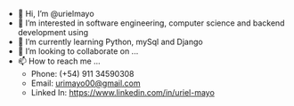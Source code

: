 - 👋 Hi, I’m @urielmayo
- 👀 I’m interested in software engineering, computer science and backend development using
- 🌱 I’m currently learning Python, mySql and Django
- 💞️ I’m looking to collaborate on ...
- 📫 How to reach me ...
  - Phone: (+54) 911 34590308
  - Email: urimayo00@gmail.com
  - Linked In: https://www.linkedin.com/in/uriel-mayo
<!---
urielmayo/urielmayo is a ✨ special ✨ repository because its `README.md` (this file) appears on your GitHub profile.
You can click the Preview link to take a look at your changes.
--->
